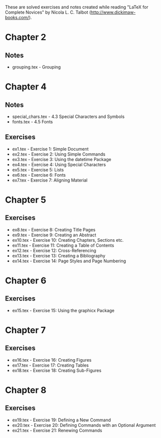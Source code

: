 These are solved exercises and notes created while reading "LaTeX for Complete
Novices" by Nicola L. C. Talbot (http://www.dickimaw-books.com/).

# Chapter 2
## Notes
- grouping.tex - Grouping

# Chapter 4
## Notes
- special_chars.tex - 4.3 Special Characters and Symbols
- fonts.tex - 4.5 Fonts

## Exercises
- ex1.tex - Exercise 1: Simple Document
- ex2.tex - Exercise 2: Using Simple Commands
- ex3.tex - Exercise 3: Using the datetime Package
- ex4.tex - Exercise 4: Using Special Characters
- ex5.tex - Exercise 5: Lists
- ex6.tex - Exercise 6: Fonts
- ex7.tex - Exercise 7: Aligning Material

# Chapter 5
## Exercises
- ex8.tex  - Exercise 8: Creating Title Pages
- ex9.tex  - Exercise 9: Creating an Abstract
- ex10.tex - Exercise 10: Creating Chapters, Sections etc.
- ex11.tex - Exercise 11: Creating a Table of Contents
- ex12.tex - Exercise 12: Cross-Referencing
- ex13.tex - Exercise 13: Creating a Bibliography
- ex14.tex - Exercise 14: Page Styles and Page Numbering

# Chapter 6
## Exercises
- ex15.tex - Exercise 15: Using the graphicx Package

# Chapter 7
## Exercises
- ex16.tex - Exercise 16: Creating Figures
- ex17.tex - Exercise 17: Creating Tables
- ex18.tex - Exercise 18: Creating Sub-Figures

# Chapter 8
## Exercises
- ex19.tex - Exercise 19: Defining a New Command
- ex20.tex - Exercise 20: Defining Commands with an Optional Argument
- ex21.tex - Exercise 21: Renewing Commands
